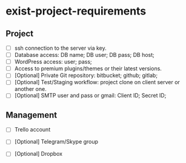 # exist-project-requirements

## Project
- [ ] ssh connection to the server via key.
- [ ] Database access: DB name; DB user; DB pass; DB host;
- [ ] WordPress access: user; pass;
- [ ] Access to premium plugins/themes or their latest versions.
- [ ] [Optional] Private Git repository: bitbucket; github; gitlab;
- [ ] [Optional] Test/Staging workflow: project clone on client server or another one.
- [ ] [Optional] SMTP user and pass or gmail: Client ID; Secret ID;

## Management
- [ ] Trello account
- [ ] [Optional] Telegram/Skype group
- [ ] [Optional] Dropbox


